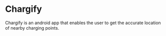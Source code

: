 # Chargify
Chargify is an android app that enables the user to get the accurate location of nearby charging points.
